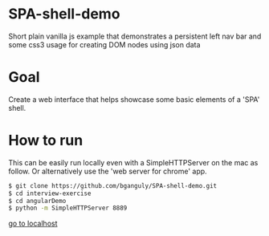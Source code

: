 # SPA-shell-demo
Short plain vanilla js example that demonstrates a persistent left nav bar and some css3 usage for creating
DOM nodes using json data

# Goal
Create a web interface that helps showcase some basic elements of a 'SPA' shell.

# How to run
This can be easily run locally even with a SimpleHTTPServer on the mac as follow.
Or alternatively use the 'web server for chrome' app.
```sh
$ git clone https://github.com/bganguly/SPA-shell-demo.git
$ cd interview-exercise
$ cd angularDemo
$ python -m SimpleHTTPServer 8889
```
[go to localhost](http://localhost:8889/index.html)
